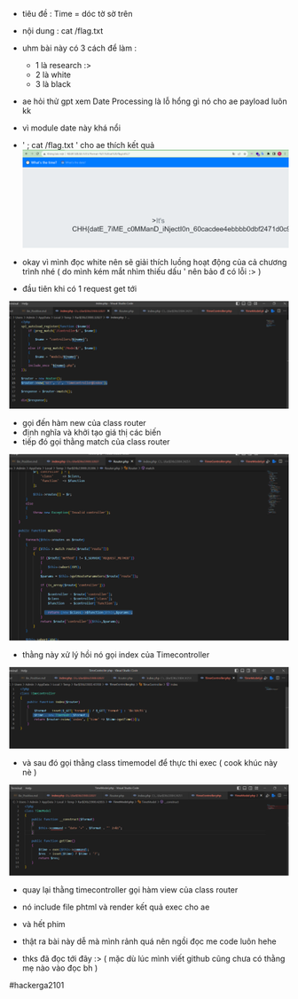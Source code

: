 - tiêu đề : Time = dóc tờ sờ trên
- nội dung : cat /flag.txt

- uhm bài này có 3 cách để làm :
   + 1 là research :> 
   + 2 là white 
   + 3 là black

- ae hỏi thử gpt xem Date Processing là lỗ hổng gì nó cho ae payload luôn kk 
- vì module date này khá nổi 
- ' ; cat /flag.txt ' cho ae thích kết quả 
![Alt text](<../image/22.8.png>)

- okay vì mình đọc white nên sẽ giải thích luồng hoạt động của cả chương trình nhé ( do mình kém mắt nhìm thiếu dấu ' nên bảo đ có lỗi :> )

- đầu tiên khi có 1 request get tới 

![Alt text](<../image/22.1.png>)

- gọi đến hàm new của class router 
- định nghĩa và khởi tạo giá thị các biến 
- tiếp đó gọi thằng match của class router 

![Alt text](<../image/22.2.png>)

- thằng này xử lý hồi nó gọi index của Timecontroller 

![Alt text](<../image/22.3.png>)

- và sau đó gọi thằng class timemodel để thực thi exec ( cook khúc này nè )

![Alt text](<../image/22.4.png>)

- quay lại thằng timecontroller gọi hàm view của class router
- nó include file phtml và render kết quả exec cho ae 
- và hết phim 

- thật ra bài này dễ mà mình rảnh quá nên ngồi đọc me code luôn hehe
- thks đã đọc tới đây :> ( mặc dù lúc mình viết github cũng chưa có thằng mẹ nào vào đọc bh )

#hackerga2101